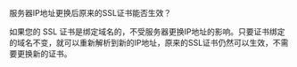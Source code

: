 服务器IP地址更换后原来的SSL证书能否生效？

如果您的 SSL 证书是绑定域名的，不受服务器更换IP地址的影响。只要证书绑定的域名不变，就可以重新解析到新的IP地址，原来的SSL证书仍然可以生效，不需要更换新的证书。